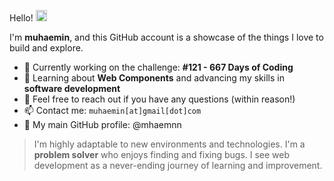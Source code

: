 Hello! <img src="https://media.giphy.com/media/hvRJCLFzcasrR4ia7z/giphy.gif" width="18px">

I'm **muhaemin**, and this GitHub account is a showcase of the things I love to build and explore.

- 🔭 Currently working on the challenge: **#121 - 667 Days of Coding**
- 🌱 Learning about **Web Components** and advancing my skills in **software development**
- 💬 Feel free to reach out if you have any questions (within reason!)
- 📫 Contact me: `muhaemin[at]gmail[dot]com`
- 🎁 My main GitHub profile: <a href="https://github.com/mhaemnn" style="text-decoration: none;">@mhaemnn</a>
  
> I'm highly adaptable to new environments and technologies. I'm a **problem solver** who enjoys finding and fixing bugs. I see web development as a never-ending journey of learning and improvement.
